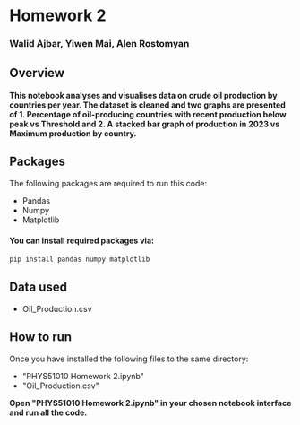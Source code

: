 # Homework 2
### Walid Ajbar, Yiwen Mai, Alen Rostomyan

## Overview
#### This notebook analyses and visualises data on crude oil production by countries per year. The dataset is cleaned and two graphs are presented of 1. Percentage of oil-producing countries with recent production below peak vs Threshold and 2. A stacked bar graph of production in 2023 vs Maximum production by country.


## Packages
The following packages are required to run this code:
- Pandas
- Numpy
- Matplotlib
#### You can install required packages via: 
```bash
pip install pandas numpy matplotlib 
```

## Data used
- Oil_Production.csv <br/>

## How to run
Once you have installed the following files to the same directory:
- "PHYS51010 Homework 2.ipynb"
- "Oil_Production.csv"
<b/>
Open "PHYS51010 Homework 2.ipynb" in your chosen notebook interface and run all the code.
